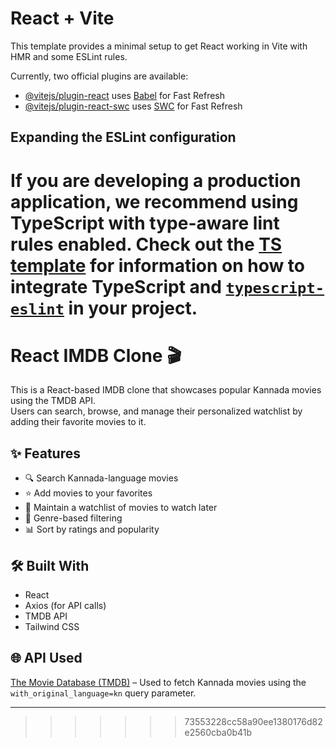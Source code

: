 
# React + Vite

This template provides a minimal setup to get React working in Vite with HMR and some ESLint rules.

Currently, two official plugins are available:

- [@vitejs/plugin-react](https://github.com/vitejs/vite-plugin-react/blob/main/packages/plugin-react) uses [Babel](https://babeljs.io/) for Fast Refresh
- [@vitejs/plugin-react-swc](https://github.com/vitejs/vite-plugin-react/blob/main/packages/plugin-react-swc) uses [SWC](https://swc.rs/) for Fast Refresh

## Expanding the ESLint configuration

If you are developing a production application, we recommend using TypeScript with type-aware lint rules enabled. Check out the [TS template](https://github.com/vitejs/vite/tree/main/packages/create-vite/template-react-ts) for information on how to integrate TypeScript and [`typescript-eslint`](https://typescript-eslint.io) in your project.
=======
# React IMDB Clone 🎬

This is a React-based IMDB clone that showcases popular Kannada movies using the TMDB API.  
Users can search, browse, and manage their personalized watchlist by adding their favorite movies to it.

## ✨ Features
- 🔍 Search Kannada-language movies
- ⭐ Add movies to your favorites
- 📌 Maintain a watchlist of movies to watch later
- 🎨 Genre-based filtering
- 📊 Sort by ratings and popularity

## 🛠️ Built With
- React
- Axios (for API calls)
- TMDB API
- Tailwind CSS

## 🌐 API Used
[The Movie Database (TMDB)](https://www.themoviedb.org/) – Used to fetch Kannada movies using the `with_original_language=kn` query parameter.

---
>>>>>>> 73553228cc58a90ee1380176d82e2560cba0b41b
